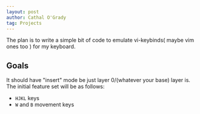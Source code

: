 ```yaml
---
layout: post
author: Cathal O'Grady
tag: Projects
---
```

The plan is to write a simple bit of code to emulate vi-keybinds( maybe vim ones too ) for my keyboard.

## Goals
It should have "insert" mode be just layer 0/(whatever your base) layer is. The initial feature set will
be as follows:
* `HJKL` keys
* `W` and `B` movement keys
